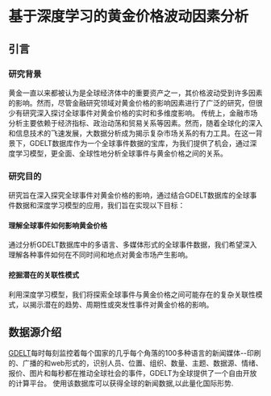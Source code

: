 # 基于深度学习的黄金价格波动因素分析

## 引言

### 研究背景

黄金一直以来都被认为是全球经济体中的重要资产之一，其价格波动受到许多因素的影响。然而，尽管金融研究领域对黄金价格的影响因素进行了广泛的研究，但很少有研究深入探讨全球事件对黄金价格的实时和多维度影响。
传统上，金融市场分析主要依赖于经济指标、政治动荡和贸易关系等因素。然而，随着全球化的深入和信息技术的飞速发展，大数据分析成为揭示复杂市场关系的有力工具。在这一背景下，GDELT数据库作为一个全球事件数据的宝库，为我们提供了机会，通过深度学习模型，更全面、全球性地分析全球事件与黄金价格之间的关系。

### 研究目的

研究旨在深入探究全球事件对黄金价格的影响，通过结合GDELT数据库的全球事件数据和深度学习模型的应用，我们旨在实现以下目标：

#### 理解全球事件如何影响黄金价格

通过分析GDELT数据库中的多语言、多媒体形式的全球事件数据，我们希望深入理解各种事件如何在不同时间和地点对黄金市场产生影响。

#### 挖掘潜在的关联性模式

利用深度学习模型，我们将探索全球事件与黄金价格之间可能存在的复杂关联性模式，以揭示潜在的趋势、周期性或突发性事件对黄金价格的影响。

## 数据源介绍

[GDELT](www.gdeltproject.org)每时每刻监控着每个国家的几乎每个角落的100多种语言的新闻媒体--印刷的、广播的和web形式的，识别人员、位置、组织、数量、主题、数据源、情绪、报价、图片和每秒都在推动全球社会的事件，GDELT为全球提供了一个自由开放的计算平台。
使用该数据库可以获得全球的新闻数据,以此量化国际形势.
